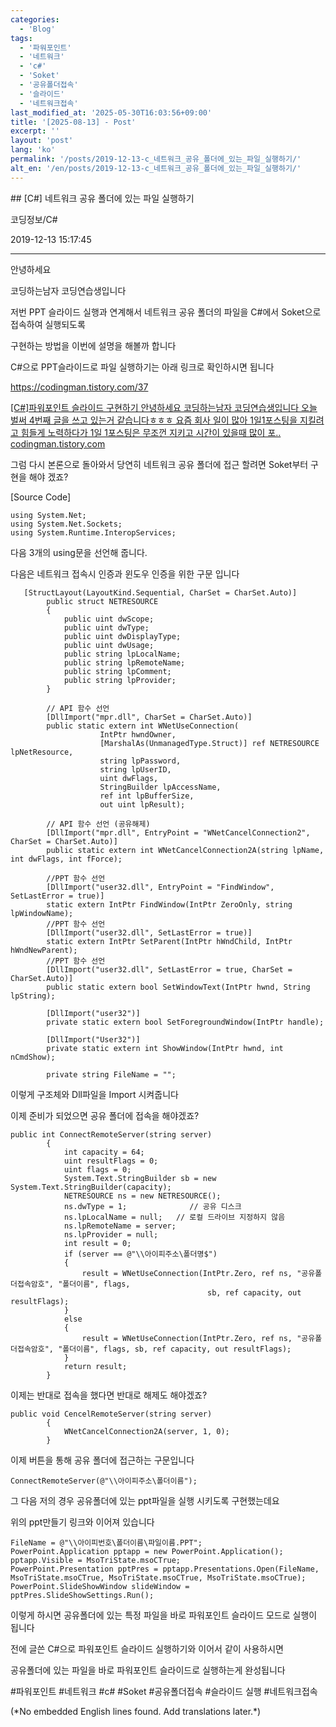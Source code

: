 ```yaml
---
categories:
  - 'Blog'
tags:
  - '파워포인트'
  - '네트워크'
  - 'c#'
  - 'Soket'
  - '공유폴더접속'
  - '슬라이드'
  - '네트워크접속'
last_modified_at: '2025-05-30T16:03:56+09:00'
title: '[2025-08-13] - Post'
excerpt: ''
layout: 'post'
lang: 'ko'
permalink: '/posts/2019-12-13-c_네트워크_공유_폴더에_있는_파일_실행하기/'
alt_en: '/en/posts/2019-12-13-c_네트워크_공유_폴더에_있는_파일_실행하기/'
---
```


<div class="lang-panel lang-ko" lang="ko">
## [C#] 네트워크 공유 폴더에 있는 파일 실행하기

코딩정보/C#

2019-12-13 15:17:45

* * *

안녕하세요

코딩하는남자 코딩연습생입니다

저번 PPT 슬라이드 실행과 연계해서 네트워크 공유 폴더의 파일을 C#에서 Soket으로 접속하여 실행되도록

구현하는 방법을 이번에 설명을 해볼까 합니다

C#으로 PPT슬라이드로 파일 실행하기는 아래 링크로 확인하시면 됩니다

<https://codingman.tistory.com/37>

[ [C#]파워포인트 슬라이드 구현하기 안녕하세요 코딩하는남자 코딩연습생입니다 오늘 벌써 4번째 글을 쓰고 있는거 같습니다ㅎㅎㅎ 요즘 회사
일이 많아 1일1포스팅을 지킬려고 힘들게 노력하다가 1일 1포스팅은 무조껀 지키고 시간이 있을때 많이 포..
codingman.tistory.com ](https://codingman.tistory.com/37)

그럼 다시 본론으로 돌아와서 당연히 네트워크 공유 폴더에 접근 할려면 Soket부터 구현을 해야 겠죠?

[Source Code]

    
    
    using System.Net;
    using System.Net.Sockets;
    using System.Runtime.InteropServices;

다음 3개의 using문을 선언해 줍니다.

다음은 네트워크 접속시 인증과 윈도우 인증을 위한 구문 입니다

    
    
       [StructLayout(LayoutKind.Sequential, CharSet = CharSet.Auto)]
            public struct NETRESOURCE
            {
                public uint dwScope;
                public uint dwType;
                public uint dwDisplayType;
                public uint dwUsage;
                public string lpLocalName;
                public string lpRemoteName;
                public string lpComment;
                public string lpProvider;
            }
    
            // API 함수 선언
            [DllImport("mpr.dll", CharSet = CharSet.Auto)]
            public static extern int WNetUseConnection(
                        IntPtr hwndOwner,
                        [MarshalAs(UnmanagedType.Struct)] ref NETRESOURCE lpNetResource,
                        string lpPassword,
                        string lpUserID,
                        uint dwFlags,
                        StringBuilder lpAccessName,
                        ref int lpBufferSize,
                        out uint lpResult);
    
            // API 함수 선언 (공유해제)
            [DllImport("mpr.dll", EntryPoint = "WNetCancelConnection2", CharSet = CharSet.Auto)]
            public static extern int WNetCancelConnection2A(string lpName, int dwFlags, int fForce);
    
            //PPT 함수 선언
            [DllImport("user32.dll", EntryPoint = "FindWindow", SetLastError = true)]
            static extern IntPtr FindWindow(IntPtr ZeroOnly, string lpWindowName);
            //PPT 함수 선언
            [DllImport("user32.dll", SetLastError = true)]
            static extern IntPtr SetParent(IntPtr hWndChild, IntPtr hWndNewParent);
            //PPT 함수 선언
            [DllImport("user32.dll", SetLastError = true, CharSet = CharSet.Auto)]
            public static extern bool SetWindowText(IntPtr hwnd, String lpString);
    
            [DllImport("user32")]
            private static extern bool SetForegroundWindow(IntPtr handle);
    
            [DllImport("User32")]
            private static extern int ShowWindow(IntPtr hwnd, int nCmdShow);
    
            private string FileName = "";

이렇게 구조체와 Dll파일을 Import 시켜줍니다

이제 준비가 되었으면 공유 폴더에 접속을 해야겠죠?

    
    
    public int ConnectRemoteServer(string server)
            {
                int capacity = 64;
                uint resultFlags = 0;
                uint flags = 0;
                System.Text.StringBuilder sb = new System.Text.StringBuilder(capacity);
                NETRESOURCE ns = new NETRESOURCE();
                ns.dwType = 1;              // 공유 디스크
                ns.lpLocalName = null;   // 로컬 드라이브 지정하지 않음
                ns.lpRemoteName = server;
                ns.lpProvider = null;
                int result = 0;
                if (server == @"\\아이피주소\폴더명$")
                {
                    result = WNetUseConnection(IntPtr.Zero, ref ns, "공유폴더접속암호", "폴더이름", flags,
                                                sb, ref capacity, out resultFlags);
                }
                else
                {
                    result = WNetUseConnection(IntPtr.Zero, ref ns, "공유폴더접속암호", "폴더이름", flags, sb, ref capacity, out resultFlags);
                }
                return result;
            }

이제는 반대로 접속을 했다면 반대로 해제도 해야겠죠?

    
    
    public void CencelRemoteServer(string server)
            {
                WNetCancelConnection2A(server, 1, 0);
            }

이제 버튼을 통해 공유 폴더에 접근하는 구문입니다

    
    
    ConnectRemoteServer(@"\\아이피주소\폴더이름");

그 다음 저의 경우 공유폴더에 있는 ppt파일을 실행 시키도록 구현했는데요

위의 ppt만들기 링크와 이어져 있습니다

    
    
    FileName = @"\\아이피번호\폴더이름\파일이름.PPT";
    PowerPoint.Application pptapp = new PowerPoint.Application();
    pptapp.Visible = MsoTriState.msoCTrue;
    PowerPoint.Presentation pptPres = pptapp.Presentations.Open(FileName, MsoTriState.msoCTrue, MsoTriState.msoCTrue, MsoTriState.msoCTrue);
    PowerPoint.SlideShowWindow slideWindow = pptPres.SlideShowSettings.Run();

이렇게 하시면 공유폴더에 있는 특정 파일을 바로 파워포인트 슬라이드 모드로 실행이 됩니다

전에 글쓴 C#으로 파워포인트 슬라이드 실행하기와 이어서 같이 사용하시면

공유폴더에 있는 파일을 바로 파워포인트 슬라이드로 실행하는게 완성됩니다

  

#파워포인트 #네트워크 #c# #Soket #공유폴더접속 #슬라이드 실행 #네트워크접속


</div>
<div class="lang-panel lang-en" lang="en">
(*No embedded English lines found. Add translations later.*)

</div>
